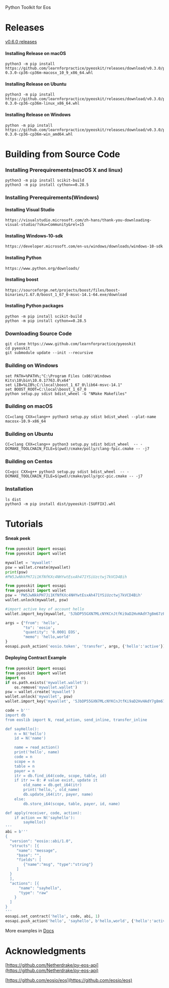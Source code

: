 Python Toolkit for Eos

# Releases

[v0.6.0 releases](https://github.com/learnforpractice/pyeoskit/releases)

#### Installing Release on macOS

```
python3 -m pip install https://github.com/learnforpractice/pyeoskit/releases/download/v0.3.0/pyeoskit-0.3.0-cp36-cp36m-macosx_10_9_x86_64.whl
```

#### Installing Release on Ubuntu

```
python3 -m pip install https://github.com/learnforpractice/pyeoskit/releases/download/v0.3.0/pyeoskit-0.3.0-cp36-cp36m-linux_x86_64.whl
```

#### Installing Release on Windows

```
python -m pip install https://github.com/learnforpractice/pyeoskit/releases/download/v0.3.0/pyeoskit-0.3.0-cp36-cp36m-win_amd64.whl
```


# Building from Source Code

### Installing Prerequirements(macOS X and linux)

```
python3 -m pip install scikit-build
python3 -m pip install cython==0.28.5
```

### Installing Prerequirements(Windows)

#### Installing Visual Studio
```
https://visualstudio.microsoft.com/zh-hans/thank-you-downloading-visual-studio/?sku=Community&rel=15
```

#### Installing Windows-10-sdk
```
https://developer.microsoft.com/en-us/windows/downloads/windows-10-sdk
```

#### Installing Python

```
https://www.python.org/downloads/
```

#### Installing boost
```
https://sourceforge.net/projects/boost/files/boost-binaries/1.67.0/boost_1_67_0-msvc-14.1-64.exe/download
```

#### Installing Python packages
```
python -m pip install scikit-build
python -m pip install cython==0.28.5
```

### Downloading Source Code

```
git clone https://www.github.com/learnforpractice/pyeoskit
cd pyeoskit
git submodule update --init --recursive
```

### Building on Windows
```
set PATH=%PATH%;"C:\Program Files (x86)\Windows Kits\10\bin\10.0.17763.0\x64"
set LIB=%LIB%;C:\local\boost_1_67_0\lib64-msvc-14.1"
set BOOST_ROOT=C:\local\boost_1_67_0
python setup.py sdist bdist_wheel -G "NMake Makefiles"
```

### Building on macOS
```
CC=clang CXX=clang++ python3 setup.py sdist bdist_wheel --plat-name macosx-10.9-x86_64
```

### Building on Ubuntu
```
CC=clang CXX=clang++ python3 setup.py sdist bdist_wheel  -- -DCMAKE_TOOLCHAIN_FILE=$(pwd)/cmake/polly/clang-fpic.cmake -- -j7
```

### Building on Centos
```
CC=gcc CXX=g++ python3 setup.py sdist bdist_wheel  -- -DCMAKE_TOOLCHAIN_FILE=$(pwd)/cmake/polly/gcc-pic.cmake -- -j7
```

### Installation

```
ls dist
python3 -m pip install dist/pyeoskit-[SUFFIX].whl
```

# Tutorials

#### Sneak peek

```python
from pyeoskit import eosapi
from pyeoskit import wallet

mywallet = 'mywallet'
psw = wallet.create(mywallet)
print(psw)
#PW5JwNkkPH7Ji1KfNfKXc4NHYwtEsxAh471YSiUzctwj7kVCD4Bih
```


```python
from pyeoskit import eosapi
from pyeoskit import wallet
psw = 'PW5JwNkkPH7Ji1KfNfKXc4NHYwtEsxAh471YSiUzctwj7kVCD4Bih'
wallet.unlock(mywallet, psw)

#import active key of account hello
wallet.import_key(mywallet, '5JbDP55GXN7MLcNYKCnJtfKi9aD2HvHAdY7g8m67zFTAFkY1uBB')

args = {"from": 'hello',
        "to": 'eosio',
        "quantity": '0.0001 EOS',
        "memo": 'hello,world'
}
eosapi.push_action('eosio.token', 'transfer', args, {'hello':'active'})
```

#### Deploying Contract Example

```python
from pyeoskit import eosapi
from pyeoskit import wallet
import os
if os.path.exists('mywallet.wallet'):
    os.remove('mywallet.wallet')
psw = wallet.create('mywallet')
wallet.unlock('mywallet', psw)
wallet.import_key('mywallet', '5JbDP55GXN7MLcNYKCnJtfKi9aD2HvHAdY7g8m67zFTAFkY1uBB')

code = b'''
import db
from eoslib import N, read_action, send_inline, transfer_inline

def sayHello():
    n = N('hello')
    id = N('name')

    name = read_action()
    print('hello', name)
    code = n
    scope = n
    table = n
    payer = n
    itr = db.find_i64(code, scope, table, id)
    if itr >= 0: # value exist, update it
        old_name = db.get_i64(itr)
        print('hello,', old_name)
        db.update_i64(itr, payer, name)
    else:
        db.store_i64(scope, table, payer, id, name)

def apply(receiver, code, action):
    if action == N('sayhello'):
        sayHello()
'''
abi = b'''
{
  "version": "eosio::abi/1.0",
  "structs": [{
     "name": "message",
     "base": "",
     "fields": [
        {"name":"msg", "type":"string"}
     ]
  }
  ],
  "actions": [{
      "name": "sayhello",
      "type": "raw"
    }
  ]
}
'''
eosapi.set_contract('hello', code, abi, 1)
eosapi.push_action('hello', 'sayhello', b'hello,world', {'hello':'active'})
```

More examples in [Docs](https://github.com/learnforpractice/pyeoskit/tree/master/Docs)


# Acknowledgments
[https://github.com/Netherdrake/py-eos-api](https://github.com/Netherdrake/py-eos-api)

[https://github.com/eosio/eos](https://github.com/eosio/eos)
